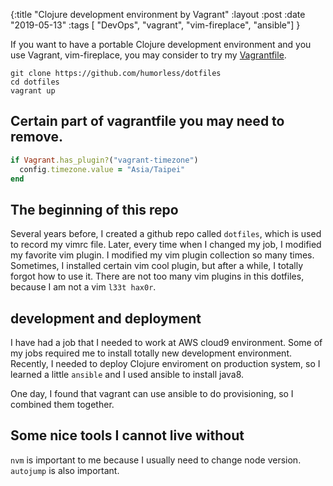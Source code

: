 {:title "Clojure development environment by Vagrant"
 :layout :post
 :date "2019-05-13"
 :tags [ "DevOps", "vagrant", "vim-fireplace", "ansible"]
}

If you want to have a portable Clojure development environment and you use Vagrant, vim-fireplace, you may consider to try my [Vagrantfile](https://github.com/humorless/dotfiles). 

```
git clone https://github.com/humorless/dotfiles
cd dotfiles
vagrant up
```
## Certain part of vagrantfile you may need to remove.
```ruby
if Vagrant.has_plugin?("vagrant-timezone")
  config.timezone.value = "Asia/Taipei"
end
```

## The beginning of this repo

Several years before, I created a github repo called `dotfiles`, which is used to record my vimrc file. Later, every time when I changed my job, I modified my favorite vim plugin. I modified my vim plugin collection so many times. Sometimes, I installed certain vim cool plugin, but after a while, I totally forgot how to use it. There are not too many vim plugins in this dotfiles, because I am not a vim `l33t hax0r`.

## development and deployment

I have had a job that I needed to work at AWS cloud9 environment. Some of my jobs required me to install totally new development environment. Recently, I needed to deploy Clojure enviroment on production system, so I learned a little `ansible` and I used ansible to install java8.

One day, I found that vagrant can use ansible to do provisioning, so I combined them together.

## Some nice tools I cannot live without

`nvm` is important to me because I usually need to change node version. `autojump` is also important. 
